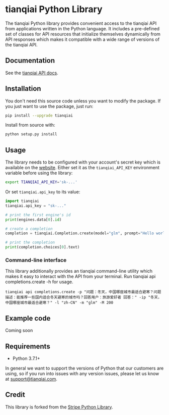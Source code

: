 # tianqiai Python Library

The tianqiai Python library provides convenient access to the tianqiai API
from applications written in the Python language. It includes a
pre-defined set of classes for API resources that initialize
themselves dynamically from API responses which makes it compatible
with a wide range of versions of the tianqiai API.

## Documentation

See the [tianqiai API docs](https://wudao.aminer.cn/dev_doc_v2/zh-CN/document/get_started/developer_quickstart).

## Installation

You don't need this source code unless you want to modify the package. If you just
want to use the package, just run:

```sh
pip install --upgrade tianqiai
```

Install from source with:

```sh
python setup.py install
```

## Usage

The library needs to be configured with your account's secret key which is available on the [website](https://beta.tianqiai.com/account/api-keys). Either set it as the `tianqiai_API_KEY` environment variable before using the library:

```bash
export TIANQIAI_API_KEY='sk-...'
```

Or set `tianqiai.api_key` to its value:

```python
import tianqiai
tianqiai.api_key = "sk-..."

# print the first engine's id
print(engines.data[0].id)

# create a completion
completion = tianqiai.Completion.create(model="glm", prompt="Hello world")

# print the completion
print(completion.choices[0].text)
```

### Command-line interface

This library additionally provides an tianqiai command-line utility which makes it easy to interact with the API from your terminal. Run tianqiai api completions.create -h for usage.
```
tianqiai api completions.create -p "问题：冬天，中国哪座城市最适合避寒？问题描述：能推荐一些国内适合冬天避寒的城市吗？回答用户：旅游爱好者 回答：" -ip "冬天，中国哪座城市最适合避寒？" -l "zh-CN" -m "glm" -M 200
```

## Example code

Coming soon

## Requirements

- Python 3.7.1+

In general we want to support the versions of Python that our
customers are using, so if you run into issues with any version
issues, please let us know at support@tianqiai.com.

## Credit

This library is forked from the [Stripe Python Library](https://github.com/stripe/stripe-python).
